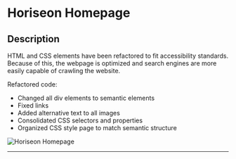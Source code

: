 # Horiseon Homepage

## Description
HTML and CSS elements have been refactored to fit accessibility standards. Because of this, the webpage is optimized and search engines are more easily capable of crawling the website. 

Refactored code:
* Changed all div elements to semantic elements
* Fixed links
* Added alternative text to all images
* Consolidated CSS selectors and properties
* Organized CSS style page to match semantic structure

![Horiseon Homepage]()

---
## 



